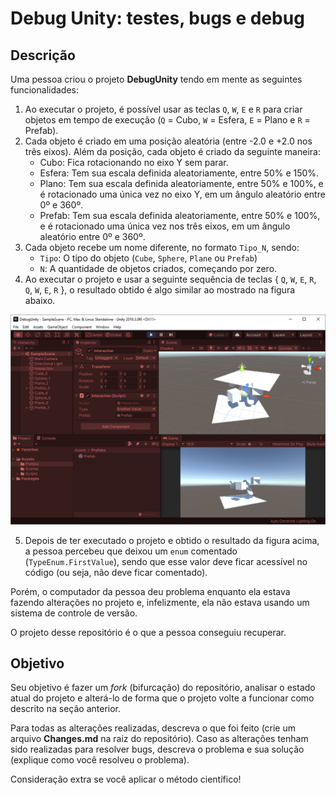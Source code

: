 # Debug Unity: testes, bugs e debug

## Descrição

Uma pessoa criou o projeto **DebugUnity** tendo em mente as seguintes funcionalidades:

1. Ao executar o projeto, é possível usar as teclas `Q`, `W`, `E` e `R` para criar objetos em tempo de execução (`Q` = Cubo, `W` = Esfera, `E` = Plano e `R` = Prefab).
2. Cada objeto é criado em uma posição aleatória (entre -2.0 e +2.0 nos três eixos). Além da posição, cada objeto é criado da seguinte maneira:
	* Cubo: Fica rotacionando no eixo Y sem parar.
	* Esfera: Tem sua escala definida aleatoriamente, entre 50% e 150%.
	* Plano: Tem sua escala definida aleatoriamente, entre 50% e 100%, e é rotacionado uma única vez no eixo Y, em um ângulo aleatório entre 0º e 360º.
	* Prefab: Tem sua escala definida aleatoriamente, entre 50% e 100%, e é rotacionado uma única vez nos três eixos, em um ângulo aleatório entre 0º e 360º.
3. Cada objeto recebe um nome diferente, no formato `Tipo_N`, sendo:
	* `Tipo`: O tipo do objeto (`Cube`, `Sphere`, `Plane` ou `Prefab`)
	* `N`: A quantidade de objetos criados, começando por zero.
4. Ao executar o projeto e usar a seguinte sequência de teclas { `Q`, `W`, `E`, `R`, `Q`, `W`, `E`, `R` }, o resultado obtido é algo similar ao mostrado na figura abaixo.

![](RunResult.png)

5. Depois de ter executado o projeto e obtido o resultado da figura acima, a pessoa percebeu que deixou um `enum` comentado (`TypeEnum.FirstValue`), sendo que esse valor deve ficar acessível no código (ou seja, não deve ficar comentado).



Porém, o computador da pessoa deu problema enquanto ela estava fazendo alterações no projeto e, infelizmente, ela não estava usando um sistema de controle de versão.

O projeto desse repositório é o que a pessoa conseguiu recuperar.



## Objetivo

Seu objetivo é fazer um *fork* (bifurcação) do repositório, analisar o estado atual do projeto e alterá-lo de forma que o projeto volte a funcionar como descrito na seção anterior.

Para todas as alterações realizadas, descreva o que foi feito (crie um arquivo **Changes.md** na raiz do repositório). Caso as alterações tenham sido realizadas para resolver bugs, descreva o problema e sua solução (explique como você resolveu o problema).

Consideração extra se você aplicar o método científico!